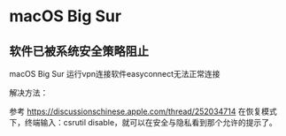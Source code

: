 # macOS Big Sur

## 软件已被系统安全策略阻止

macOS Big Sur 运行vpn连接软件easyconnect无法正常连接

解决方法：

参考 <https://discussionschinese.apple.com/thread/252034714> 在恢复模式下，终端输入：csrutil disable，就可以在安全与隐私看到那个允许的提示了。
